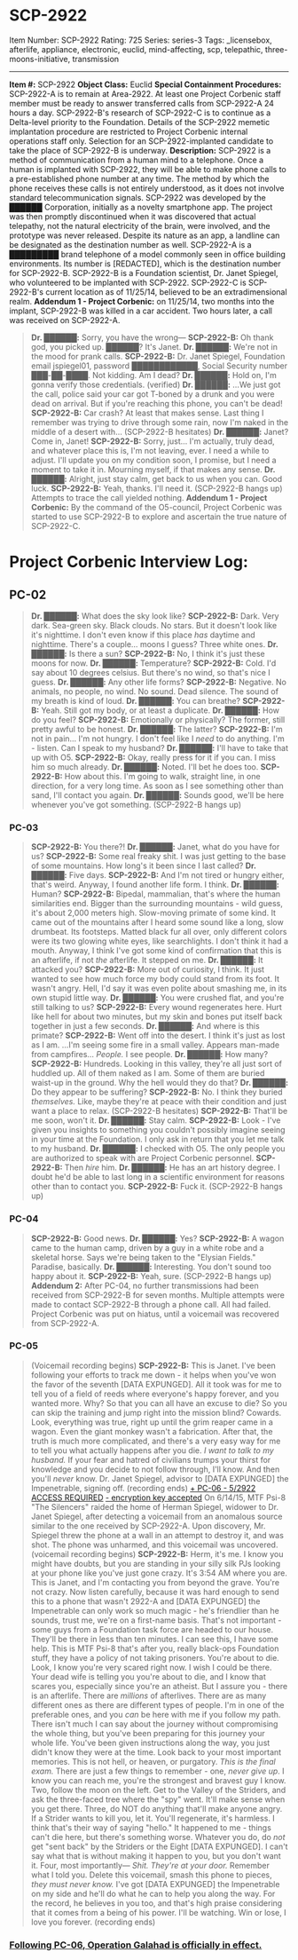 # SCP-2922
Item Number: SCP-2922
Rating: 725
Series: series-3
Tags: _licensebox, afterlife, appliance, electronic, euclid, mind-affecting, scp, telepathic, three-moons-initiative, transmission

---

**Item #:** SCP-2922
**Object Class:** Euclid
**Special Containment Procedures:** SCP-2922-A is to remain at Area-2922. At least one Project Corbenic staff member must be ready to answer transferred calls from SCP-2922-A 24 hours a day.
SCP-2922-B's research of SCP-2922-C is to continue as a Delta-level priority to the Foundation.
Details of the SCP-2922 memetic implantation procedure are restricted to Project Corbenic internal operations staff only.
Selection for an SCP-2922-implanted candidate to take the place of SCP-2922-B is underway.
**Description:** SCP-2922 is a method of communication from a human mind to a telephone. Once a human is implanted with SCP-2922, they will be able to make phone calls to a pre-established phone number at any time. The method by which the phone receives these calls is not entirely understood, as it does not involve standard telecommunication signals.
SCP-2922 was developed by the ██████ Corporation, initially as a novelty smartphone app. The project was then promptly discontinued when it was discovered that actual telepathy, not the natural electricity of the brain, were involved, and the prototype was never released. Despite its nature as an app, a landline can be designated as the destination number as well.
SCP-2922-A is a █████████ brand telephone of a model commonly seen in office building environments. Its number is [REDACTED], which is the destination number for SCP-2922-B.
SCP-2922-B is a Foundation scientist, Dr. Janet Spiegel, who volunteered to be implanted with SCP-2922.
SCP-2922-C is SCP-2922-B's current location as of 11/25/14, believed to be an extradimensional realm.
**Addendum 1 - Project Corbenic:** on 11/25/14, two months into the implant, SCP-2922-B was killed in a car accident. Two hours later, a call was received on SCP-2922-A.
> **Dr. ██████:** Sorry, you have the wrong—
> **SCP-2922-B:** Oh thank god, you picked up. ██████? It's Janet.
> **Dr. ██████:** We're not in the mood for prank calls.
> **SCP-2922-B:** Dr. Janet Spiegel, Foundation email jspiegel01, password ████████████, Social Security number ███-██-████. Not kidding. Am I dead?
> **Dr. ██████:** Hold on, I'm gonna verify those credentials.
> (verified)
> **Dr. ██████:** …We just got the call, police said your car got T-boned by a drunk and you were dead on arrival. But if you're reaching this phone, you can't be dead!
> **SCP-2922-B:** Car crash? At least that makes sense. Last thing I remember was trying to drive through some rain, now I'm naked in the middle of a desert with…
> (SCP-2922-B hesitates)
> **Dr. ██████:** Janet? Come in, Janet!
> **SCP-2922-B:** Sorry, just… I'm actually, truly dead, and whatever place this is, I'm not leaving, ever. I need a while to adjust. I'll update you on my condition soon, I promise, but I need a moment to take it in. Mourning myself, if that makes any sense.
> **Dr. ██████:** Alright, just stay calm, get back to us when you can. Good luck.
> **SCP-2922-B:** Yeah, thanks. I'll need it.
> (SCP-2922-B hangs up)
Attempts to trace the call yielded nothing.
**Addendum 1 - Project Corbenic:**
By the command of the O5-council, Project Corbenic was started to use SCP-2922-B to explore and ascertain the true nature of SCP-2922-C.
# Project Corbenic Interview Log:
## PC-02
> **Dr. ██████:** What does the sky look like?
> **SCP-2922-B:** Dark. Very dark. Sea-green sky. Black clouds. No stars. But it doesn't look like it's nighttime. I don't even know if this place _has_ daytime and nighttime. There's a couple… moons I guess? Three white ones.
> **Dr. ██████:** Is there a sun?
> **SCP-2922-B:** No, I think it's just these moons for now.
> **Dr. ██████:** Temperature?
> **SCP-2922-B:** Cold. I'd say about 10 degrees celsius. But there's no wind, so that's nice I guess.
> **Dr. ██████:** Any other life forms?
> **SCP-2922-B:** Negative. No animals, no people, no wind. No sound. Dead silence. The sound of my breath is kind of loud.
> **Dr. ██████:** You can breathe?
> **SCP-2922-B:** Yeah. Still got my body, or at least a duplicate.
> **Dr. ██████:** How do you feel?
> **SCP-2922-B:** Emotionally or physically? The former, still pretty awful to be honest.
> **Dr. ██████:** The latter?
> **SCP-2922-B:** I'm not in pain… I'm not hungry. I don't feel like I _need_ to do anything. I'm - listen. Can I speak to my husband?
> **Dr. ██████:** I'll have to take that up with O5.
> **SCP-2922-B:** Okay, really press for it if you can. I miss him so much already.
> **Dr. ██████:** Noted. I'll bet he does too.
> **SCP-2922-B:** How about this. I'm going to walk, straight line, in one direction, for a very long time. As soon as I see something other than sand, I'll contact you again.
> **Dr. ██████:** Sounds good, we'll be here whenever you've got something.
> (SCP-2922-B hangs up)
### PC-03
> **SCP-2922-B:** You there?!
> **Dr. ██████:** Janet, what do you have for us?
> **SCP-2922-B:** Some real freaky shit. I was just getting to the base of some mountains. How long's it been since I last called?
> **Dr. ██████:** Five days.
> **SCP-2922-B:** And I'm not tired or hungry either, that's weird. Anyway, I found another life form. I think.
> **Dr. ██████:** Human?
> **SCP-2922-B:** Bipedal, mammalian, that's where the human similarities end. Bigger than the surrounding mountains - wild guess, it's about 2,000 meters high. Slow-moving primate of some kind. It came out of the mountains after I heard some sound like a long, slow drumbeat. Its footsteps. Matted black fur all over, only different colors were its two glowing white eyes, like searchlights. I don't think it had a mouth. Anyway, I think I've got some kind of confirmation that this is an afterlife, if not _the_ afterlife. It stepped on me.
> **Dr. ██████:** It attacked you?
> **SCP-2922-B:** More out of curiosity, I think. It just wanted to see how much force my body could stand from its foot. It wasn't angry. Hell, I'd say it was even polite about smashing me, in its own stupid little way.
> **Dr. ██████:** You were crushed flat, and you're still talking to us?
> **SCP-2922-B:** Every wound regenerates here. Hurt like hell for about two minutes, but my skin and bones put itself back together in just a few seconds.
> **Dr. ██████:** And where is this primate?
> **SCP-2922-B:** Went off into the desert. I think it's just as lost as I am. …I'm seeing some fire in a small valley. Appears man-made from campfires… _People._ I see people.
> **Dr. ██████:** How many?
> **SCP-2922-B:** Hundreds. Looking in this valley, they're all just sort of huddled up. All of them naked as I am. Some of them are buried waist-up in the ground. Why the hell would they do that?
> **Dr. ██████:** Do they appear to be suffering?
> **SCP-2922-B:** No. I think they buried _themselves._ Like, maybe they're at peace with their condition and just want a place to relax.
> (SCP-2922-B hesitates)
> **SCP-2922-B:** That'll be me soon, won't it.
> **Dr. ██████:** Stay calm.
> **SCP-2922-B:** Look - I've given you insights to something you couldn't possibly imagine seeing in your time at the Foundation. I only ask in return that you let me talk to my husband.
> **Dr. ██████:** I checked with O5. The only people you are authorized to speak with are Project Corbenic personnel.
> **SCP-2922-B:** Then _hire_ him.
> **Dr. ██████:** He has an art history degree. I doubt he'd be able to last long in a scientific environment for reasons other than to contact you.
> **SCP-2922-B:** Fuck it.
> (SCP-2922-B hangs up)
### PC-04
> **SCP-2922-B:** Good news.
> **Dr. ██████:** Yes?
> **SCP-2922-B:** A wagon came to the human camp, driven by a guy in a white robe and a skeletal horse. Says we're being taken to the "Elysian Fields." Paradise, basically.
> **Dr. ██████:** Interesting. You don't sound too happy about it.
> **SCP-2922-B:** Yeah, sure.
> (SCP-2922-B hangs up)
**Addendum 2:** After PC-04, no further transmissions had been received from SCP-2922-B for seven months. Multiple attempts were made to contact SCP-2922-B through a phone call. All had failed. Project Corbenic was put on hiatus, until a voicemail was recovered from SCP-2922-A.
### PC-05
> (Voicemail recording begins)
> **SCP-2922-B:** This is Janet. I've been following your efforts to track me down - it helps when you've won the favor of the seventh [DATA EXPUNGED]. All it took was for me to tell you of a field of reeds where everyone's happy forever, and you wanted more. Why? So that you can all have an excuse to die? So you can skip the training and jump right into the mission blind? Cowards.
> Look, everything was true, right up until the grim reaper came in a wagon. Even the giant monkey wasn't a fabrication. After that, the truth is much more complicated, and there's a very easy way for me to tell you what actually happens after you die. _I want to talk to my husband._ If your fear and hatred of civilians trumps your thirst for knowledge and you decide to not follow through, I'll know. And then you'll _never_ know.
> Dr. Janet Spiegel, advisor to [DATA EXPUNGED] the Impenetrable, signing off.
> (recording ends)
[\+ PC-06 - 5/2922 ACCESS REQUIRED](javascript:;)
[\- encryption key accepted](javascript:;)
On 6/14/15, MTF Psi-8 "The Silencers" raided the home of Herman Spiegel, widower to Dr. Janet Spiegel, after detecting a voicemail from an anomalous source similar to the one received by SCP-2922-A. Upon discovery, Mr. Spiegel threw the phone at a wall in an attempt to destroy it, and was shot. The phone was unharmed, and this voicemail was uncovered.
> (voicemail recording begins)
> **SCP-2922-B:** Herm, it's me. I know you might have doubts, but you are standing in your silly silk PJs looking at your phone like you've just gone crazy. It's 3:54 AM where you are. This is Janet, and I'm contacting you from beyond the grave. You're not crazy.
> Now listen carefully, because it was hard enough to send this to a phone that wasn't 2922-A and [DATA EXPUNGED] the Impenetrable can only work so much magic - he's friendlier than he sounds, trust me, we're on a first-name basis.
> That's not important - some guys from a Foundation task force are headed to our house. They'll be there in less than ten minutes. I can see this, I have some help. This is MTF Psi-8 that's after you, really black-ops Foundation stuff, they have a policy of not taking prisoners. You're about to die.
> Look, I know you're very scared right now. I wish I could be there. Your dead wife is telling you you're about to die, and I know that scares you, especially since you're an atheist. But I assure you - there is an afterlife. There are _millions_ of afterlives. There are as many different ones as there are different types of people. I'm in one of the preferable ones, and you _can_ be here with me if you follow my path.
> There isn't much I can say about the journey without compromising the whole thing, but you've been preparing for this journey your whole life. You've been given instructions along the way, you just didn't know they were at the time. Look back to your most important memories. This is not hell, or heaven, or purgatory. _This is the final exam._
> There are just a few things to remember - one, _never give up_. I know you can reach me, you're the strongest and bravest guy I know. Two, follow the moon on the left. Get to the Valley of the Striders, and ask the three-faced tree where the "spy" went. It'll make sense when you get there.
> Three, do NOT do anything that'll make anyone angry. If a Strider wants to kill you, let it. You'll regenerate, it's harmless. I think that's their way of saying "hello." It happened to me - things can't die here, but there's something worse. Whatever you do, do _not_ get "sent back" by the Striders or the Eight [DATA EXPUNGED]. I can't say what that is without making it happen to you, but you don't want it. Four, most importantly—
> _Shit. They're at your door._ Remember what I told you. Delete this voicemail, smash this phone to pieces, _they must never know._
> I've got [DATA EXPUNGED] the Impenetrable on my side and he'll do what he can to help you along the way. For the record, he believes in you too, and that's high praise considering that it comes from a being of his power.
> I'll be watching. Win or lose, I love you forever.
> (recording ends)
### [Following PC-06, Operation Galahad is officially in effect.](/operation-galahad)